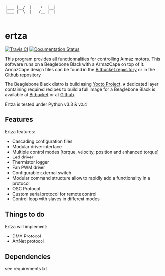 ```
____ ____ ___ ___  ____ 
|___ |__/  |    /  |__| 
|___ |  \  |   /__ |  | 
 
```

# ertza

[![Travis CI](https://travis-ci.org/exmachina-dev/ertza.svg?branch=dev)](https://travis-ci.org/exmachina-dev/ertza)
[![Documentation Status](https://readthedocs.org/projects/ertza/badge/?version=latest)](http://docs.exmachina.fr/projects/ertza/en/latest/?badge=latest)


This program provides all functionnalities for controlling Armaz motors. This software runs on a Beaglebone Black with a ArmazCape on top of it.
ArmazCape design files can be found in the [Bitbucket repository](https://bitbucket.org/exmachina-dev/eisla-electronics) or in the [Github repository](https://github.com/exmachina-dev/ertza).

The Beaglebone Black distro is build using [Yocto Project](www.yoctoproject.org).
A dedicated layer containing required recipes to build a full image for a Beaglebone Black is available at [Bitbucket](https://bitbucket.org/exmachina-dev/meta-exm-core) or at [Github](https://github.com/exmachina-dev/meta-exm-core).

Ertza is tested under Python v3.3 & v3.4

## Features

Ertza features:

- Cascading configuration files
- Modular driver interface
- Multiple control modes [torque, velocity, position and enhanced torque]
- Led driver
- Thermistor logger
- Fan PWM driver
- Configurable external switch
- Modular command structure allow to rapidly add a functionality in a protocol
- OSC Protocol
- Custom serial protocol for remote control
- Control loop with slaves in different modes

## Things to do

Ertza will implement:

- DMX Protocol
- ArtNet protocol

## Dependencies
see requirements.txt
